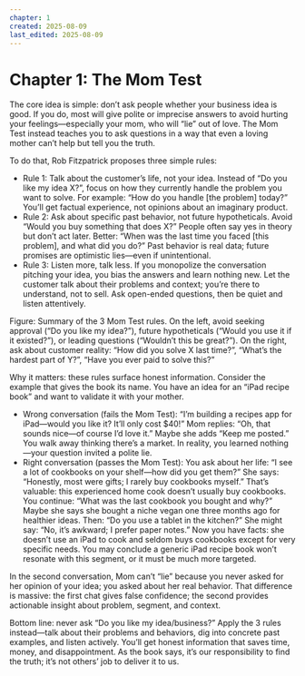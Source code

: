 ```yaml
---
chapter: 1
created: 2025-08-09
last_edited: 2025-08-09
---
```

# Chapter 1: The Mom Test

The core idea is simple: don’t ask people whether your business idea is good. If you do, most will give polite or imprecise answers to avoid hurting your feelings—especially your mom, who will “lie” out of love. The Mom Test instead teaches you to ask questions in a way that even a loving mother can’t help but tell you the truth.

To do that, Rob Fitzpatrick proposes three simple rules:

- Rule 1: Talk about the customer’s life, not your idea. Instead of “Do you like my idea X?”, focus on how they currently handle the problem you want to solve. For example: “How do you handle [the problem] today?” You’ll get factual experience, not opinions about an imaginary product.
- Rule 2: Ask about specific past behavior, not future hypotheticals. Avoid “Would you buy something that does X?” People often say yes in theory but don’t act later. Better: “When was the last time you faced [this problem], and what did you do?” Past behavior is real data; future promises are optimistic lies—even if unintentional.
- Rule 3: Listen more, talk less. If you monopolize the conversation pitching your idea, you bias the answers and learn nothing new. Let the customer talk about their problems and context; you’re there to understand, not to sell. Ask open-ended questions, then be quiet and listen attentively.

Figure: Summary of the 3 Mom Test rules. On the left, avoid seeking approval (“Do you like my idea?”), future hypotheticals (“Would you use it if it existed?”), or leading questions (“Wouldn’t this be great?”). On the right, ask about customer reality: “How did you solve X last time?”, “What’s the hardest part of Y?”, “Have you ever paid to solve this?”

Why it matters: these rules surface honest information. Consider the example that gives the book its name. You have an idea for an “iPad recipe book” and want to validate it with your mother.

- Wrong conversation (fails the Mom Test): “I’m building a recipes app for iPad—would you like it? It’ll only cost $40!” Mom replies: “Oh, that sounds nice—of course I’d love it.” Maybe she adds “Keep me posted.” You walk away thinking there’s a market. In reality, you learned nothing—your question invited a polite lie.
- Right conversation (passes the Mom Test): You ask about her life: “I see a lot of cookbooks on your shelf—how did you get them?” She says: “Honestly, most were gifts; I rarely buy cookbooks myself.” That’s valuable: this experienced home cook doesn’t usually buy cookbooks. You continue: “What was the last cookbook you bought and why?” Maybe she says she bought a niche vegan one three months ago for healthier ideas. Then: “Do you use a tablet in the kitchen?” She might say: “No, it’s awkward; I prefer paper notes.” Now you have facts: she doesn’t use an iPad to cook and seldom buys cookbooks except for very specific needs. You may conclude a generic iPad recipe book won’t resonate with this segment, or it must be much more targeted.

In the second conversation, Mom can’t “lie” because you never asked for her opinion of your idea; you asked about her real behavior. That difference is massive: the first chat gives false confidence; the second provides actionable insight about problem, segment, and context.

Bottom line: never ask “Do you like my idea/business?” Apply the 3 rules instead—talk about their problems and behaviors, dig into concrete past examples, and listen actively. You’ll get honest information that saves time, money, and disappointment. As the book says, it’s our responsibility to find the truth; it’s not others’ job to deliver it to us.


